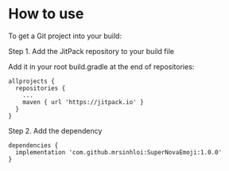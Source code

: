 # How to use
To get a Git project into your build:

Step 1. Add the JitPack repository to your build file

Add it in your root build.gradle at the end of repositories:
```
allprojects {
  repositories {
    ...
    maven { url 'https://jitpack.io' }
  }
}
```
  
Step 2. Add the dependency
```
dependencies {
  implementation 'com.github.mrsinhloi:SuperNovaEmoji:1.0.0'
}
```
